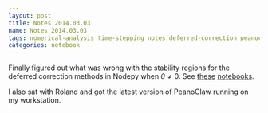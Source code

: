 ```yaml
---
layout: post
title: Notes 2014.03.03
name: Notes 2014.03.03
tags: numerical-analysis time-stepping notes deferred-correction peanoclaw
categories: notebook
---
```


Finally figured out what was wrong with the stability regions for the deferred correction methods in Nodepy when $\theta \ne 0$.
See [these](https://bitbucket.org/ketch/rkextrapolation/src/cce934e20cf514c8c5450e7ad09f5774052ff575/code/SDC%20Stability%20regions%20when%20theta%20is%20nonzero.ipynb?at=master)
[notebooks](https://bitbucket.org/ketch/rkextrapolation/src/cce934e20cf514c8c5450e7ad09f5774052ff575/code/Reproduce_DC_stability_region.ipynb?at=master).

I also sat with Roland and got the latest version of PeanoClaw running on my workstation.
